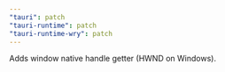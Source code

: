```yaml
---
"tauri": patch
"tauri-runtime": patch
"tauri-runtime-wry": patch
---
```


Adds window native handle getter (HWND on Windows).
